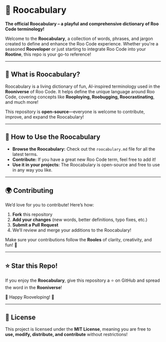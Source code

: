 # 🦘 Roocabulary  

**The official Roocabulary – a playful and comprehensive dictionary of Roo Code terminology!**  

Welcome to the **Roocabulary**, a collection of words, phrases, and jargon created to define and enhance the Roo Code experience. Whether you're a seasoned **Rooveloper** or just starting to integrate Roo Code into your **Rootine**, this repo is your go-to reference!  

---

## 🚀 What is Roocabulary?  
Roocabulary is a living dictionary of fun, AI-inspired terminology used in the **Rooniverse** of Roo Code. It helps define the unique language around Roo Code, covering concepts like **Rooploying, Roobugging, Roocrastinating**, and much more!  

This repository is **open-source**—everyone is welcome to contribute, improve, and expand the Roocabulary!

---

## 📖 How to Use the Roocabulary  
- **Browse the Roocabulary:** Check out the `roocabulary.md` file for all the latest terms.  
- **Contribute:** If you have a great new Roo Code term, feel free to add it!  
- **Use it in your projects:** The Roocabulary is open-source and free to use in any way you like.  

---

## 🌍 Contributing  

We’d love for you to contribute! Here’s how:  

1. **Fork** this repository  
2. **Add your changes** (new words, better definitions, typo fixes, etc.)  
3. **Submit a Pull Request**  
4. We’ll review and merge your additions to the Roocabulary!  

Make sure your contributions follow the **Rooles** of clarity, creativity, and fun! 🎉  

---

## ⭐ Star this Repo!  

If you enjoy the **Roocabulary**, give this repository a ⭐ on GitHub and spread the word in the **Rooniverse**!  

🦘 Happy Rooveloping! 🦘  

---

## 📜 License  

This project is licensed under the **MIT License**, meaning you are free to **use, modify, distribute, and contribute** without restrictions!  
